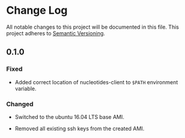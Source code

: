 # Change Log

All notable changes to this project will be documented in this file.
This project adheres to [Semantic Versioning](http://semver.org/).

## 0.1.0

### Fixed

  * Added correct location of nucleotides-client to `$PATH` environment
    variable.

### Changed

  * Switched to the ubuntu 16.04 LTS base AMI.

  * Removed all existing ssh keys from the created AMI.
